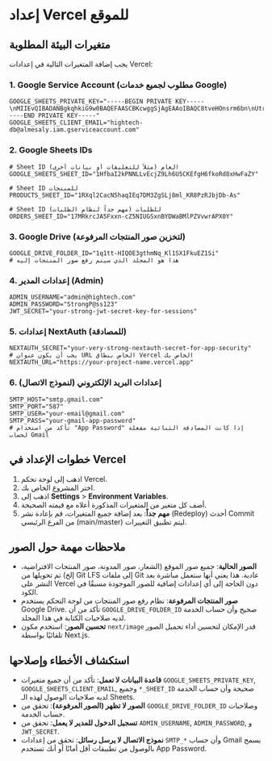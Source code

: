 # إعداد Vercel للموقع

## متغيرات البيئة المطلوبة

يجب إضافة المتغيرات التالية في إعدادات Vercel:

### 1. Google Service Account (مطلوب لجميع خدمات Google)
```
GOOGLE_SHEETS_PRIVATE_KEY="-----BEGIN PRIVATE KEY-----\nMIIEvQIBADANBgkqhkiG9w0BAQEFAASCBKcwggSjAgEAAoIBAQC8tveHOnsrm6bn\nUtrBZELQ74EjbMp6gdPH8ZGCunjukSM31dWilyePCmV2mHAuUQ8iGpeojLuJgZcP\nbEMZxmRRIh/dW45nj94R1kh6zBe8T/+n+xxNgbF+txisXhtE0oOHdjxmgocKJ1fp\nnEZsraU2XOLlWYKFH8Z17qgHxJSOLvtbNgD4ENrTjHGmSqYzVKhjXQiLMJ+C1vuC\nwwSMv9xuRCB3sCj24GMK6dbkt25qs66uaIpQaCz2x3BNdo/4ilFw1I5VMD8p2NZy\n18DLgkMEZxolsNb9fLuq3d0fqWgZqPXv5NMcmazJ2R8EzlSFHgsN+0QChZqw4ylJ\nPTeULIYDAgMBAAECggEALF1bPchK0oqqJzG8ScC3UIUtt9VImJpS3mt1COWrrnIi\ndGrp6Wpdm2wXRFU78jeONjdINhC3ufDkQXTzJWkVhlleYly20rPowgq9SVkXr2aj\nNKt9EN+PibmjrEoHYRuYXk02j+bZtlJfgYUCrWP5NhmKId70JzW8I1dy2zikr/QF\n71dxmUDJaI1+Vo91pKmJXubI8FBIZZ8uXyKTTkHMZUxkRlIL+Cl/tmb8OktO4amK\nNVqJjNBlLC1RDH/s2qr4WJ86k47//Du1hfuMWo+yhH8ZQMldR+GDLEC7jjdQHn/S\nLp0uvZ4aS5B7USqHLXIC6iyl5D1+K8QJdroWDityeQKBgQDtTmrUYIJ4PPezwt4W\nFIepv7Etyom72byGbubZxqMRwfPktX6XG6EQHzxZlDAEZ46VG1t6MrE1FT+SRItw\nmN7unsAtB/28IcwI6DaeepADbqRrsQDzby3mlRM2mfYJGwtRKPNu4z3NY1mo2zrP\nii5y8BcCL4h4SqyTatJyHGY5fwKBgQDLlKNp3A6McBVzIgTtO74W+WgIB26AABxe\nRoGFO7Nvv+xyJZ4MtdqeE1x+VxESw1mKpZk4EkAull6F/Zp/J3HHWmcj5JuUznby\n5iXwUT6YxojHjDAttU8H5nRmoqGJZrtGZFrt5/XnHZuk29VYe8WZm+4PMpcBti6F\n3yfYsCkNfQKBgGMvY3dg3ydiVCXOTQTtj8ZjWKrK/MaHO0T1FYfwfjft2QK+2SpP\nYgJbC95lEazFm9K2nIV2qpqFRwzbmWx2eLdDow8vR95aQe13IV0b3RWSKSbZ1Ivq\n7ER0CpPHxg4IP7KsaxLt5+bwn4j0GKCmIMPplbRUKbYdgAQdodgQBqoBAoGBAJ5D\n5qqUdgb9198S0muvpz7rE9IyHNiLvYIZI/X1DLFSrjmrPuy4r8V2XdCmVVKV5dWg\nmbX6kkTlh4R5PJOfkZeek1JXFhCgVd7Nxy7FqnlQ1uLy/D18l30XzuQ/iH9uCydV\nO096pjPPU8HdWUWZq2uYyoCsHrMo85AFhU+y26dtAoGANXUmVuM6t1TZtRH7gJkY\nt52s4zgsyAXj6moUBJhXfukJx8PDe/eBPN2Gmde1RhY+nqxf0swsPT8uMJqqJvp2\njfm/1dx4sqmXTGCj4Vz7SFszEDty81XJIw8R9r89tf0pI/GpiepfoYCn1vHHhs8w\nuVqbrLfnKdZ032OOig7vsvU=\n-----END PRIVATE KEY-----"
GOOGLE_SHEETS_CLIENT_EMAIL="hightech-db@almesaly.iam.gserviceaccount.com"
```

### 2. Google Sheets IDs
```
# Sheet ID العام (مثلاً للتعليقات أو بيانات أخرى)
GOOGLE_SHEETS_SHEET_ID="1HfbaI2kPNNLLvEcjZ9Lh6U5CKEfgH6fkoRd8xHwFaZY"

# Sheet ID للمنتجات
PRODUCTS_SHEET_ID="1RXql2CacN5haqIEq7DM3ZgSLj8ml_KR8PzRJbjDb-As"

# Sheet ID للطلبات (مهم جداً لنظام الطلبات)
ORDERS_SHEET_ID="17MRkrcJA5Fxxn-cZ5NIUGSxnBYDWaBMlPZVvwrAPX0Y"
```

### 3. Google Drive (لتخزين صور المنتجات المرفوعة)
```
GOOGLE_DRIVE_FOLDER_ID="1q1tt-HIQOE3gthmNq_Kl1SX1FkuEZ1Si" 
# هذا هو المجلد الذي سيتم رفع صور المنتجات إليه
```

### 4. إعدادات المدير (Admin)
```
ADMIN_USERNAME="admin@hightech.com"
ADMIN_PASSWORD="StrongP@ss123"
JWT_SECRET="your-strong-jwt-secret-key-for-sessions"
```

### 5. إعدادات NextAuth (للمصادقة)
```
NEXTAUTH_SECRET="your-very-strong-nextauth-secret-for-app-security"
# يجب أن يكون عنوان URL الخاص بنطاق Vercel الخاص بك
NEXTAUTH_URL="https://your-project-name.vercel.app" 
```

### 6. إعدادات البريد الإلكتروني (لنموذج الاتصال)
```
SMTP_HOST="smtp.gmail.com"
SMTP_PORT="587"
SMTP_USER="your-email@gmail.com"
SMTP_PASS="your-gmail-app-password" 
# تأكد من استخدام "App Password" إذا كانت المصادقة الثنائية مفعلة لحساب Gmail
```

## خطوات الإعداد في Vercel

1.  اذهب إلى لوحة تحكم Vercel.
2.  اختر المشروع الخاص بك.
3.  اذهب إلى **Settings** > **Environment Variables**.
4.  أضف كل متغير من المتغيرات المذكورة أعلاه مع قيمته الصحيحة.
5.  **مهم جداً**: بعد إضافة جميع المتغيرات، قم بإعادة نشر (Redeploy) أحدث Commit من الفرع الرئيسي (main/master) ليتم تطبيق التغييرات.

## ملاحظات مهمة حول الصور

-   **الصور الحالية**: جميع صور الموقع (الشعار، صور المدونة، صور المنتجات الافتراضية، إلخ) تم تحويلها من Git LFS إلى ملفات Git عادية. هذا يعني أنها ستعمل مباشرة بعد النشر على Vercel دون الحاجة إلى أي إعدادات إضافية للصور الموجودة مسبقًا في الكود.
-   **صور المنتجات المرفوعة**: نظام رفع صور المنتجات من لوحة التحكم يستخدم Google Drive. تأكد من أن `GOOGLE_DRIVE_FOLDER_ID` صحيح وأن حساب الخدمة لديه صلاحيات الكتابة في هذا المجلد.
-   **تحسين الصور**: استخدم مكون `next/image` قدر الإمكان لتحسين أداء تحميل الصور تلقائيًا بواسطة Next.js.

## استكشاف الأخطاء وإصلاحها

-   **قاعدة البيانات لا تعمل**: تأكد من أن جميع متغيرات `GOOGLE_SHEETS_PRIVATE_KEY`, `GOOGLE_SHEETS_CLIENT_EMAIL`, وجميع `*_SHEET_ID` صحيحة وأن حساب الخدمة لديه صلاحيات الوصول لهذه الـ Sheets.
-   **الصور لا تظهر (الصور المرفوعة)**: تحقق من `GOOGLE_DRIVE_FOLDER_ID` وصلاحيات حساب الخدمة.
-   **تسجيل الدخول للمدير لا يعمل**: تحقق من `ADMIN_USERNAME`, `ADMIN_PASSWORD`, و `JWT_SECRET`.
-   **نموذج الاتصال لا يرسل رسائل**: تحقق من إعدادات `SMTP_*` وأن حساب Gmail يسمح بالوصول من تطبيقات أقل أمانًا أو أنك تستخدم App Password.